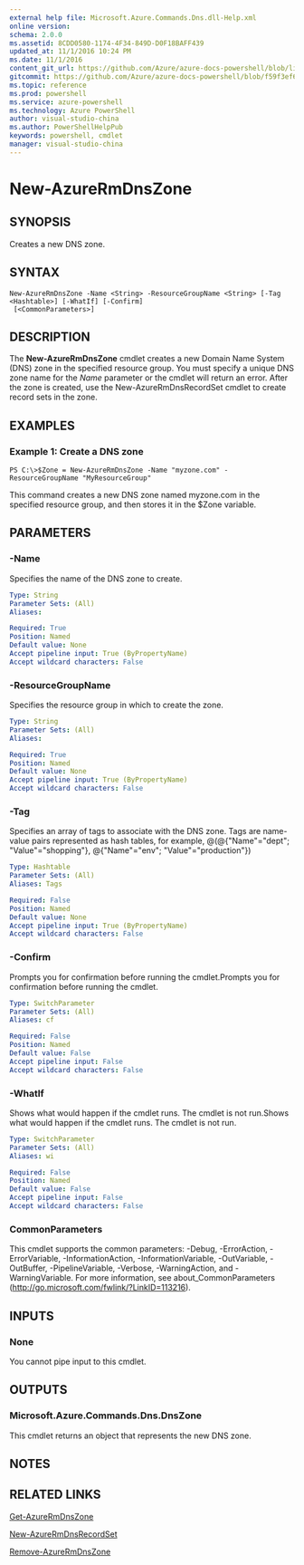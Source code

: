 ```yaml
---
external help file: Microsoft.Azure.Commands.Dns.dll-Help.xml
online version: 
schema: 2.0.0
ms.assetid: 8CDD0580-1174-4F34-849D-D0F18BAFF439
updated_at: 11/1/2016 10:24 PM
ms.date: 11/1/2016
content_git_url: https://github.com/Azure/azure-docs-powershell/blob/live/azureps-cmdlets-docs/ResourceManager/AzureRM.DNS/v2.2.0/New-AzureRmDnsZone.md
gitcommit: https://github.com/Azure/azure-docs-powershell/blob/f59f3ef60bc592383812213e69fd77ba950759ed/azureps-cmdlets-docs/ResourceManager/AzureRM.DNS/v2.2.0/New-AzureRmDnsZone.md
ms.topic: reference
ms.prod: powershell
ms.service: azure-powershell
ms.technology: Azure PowerShell
author: visual-studio-china
ms.author: PowerShellHelpPub
keywords: powershell, cmdlet
manager: visual-studio-china
---
```


# New-AzureRmDnsZone

## SYNOPSIS
Creates a new DNS zone.

## SYNTAX

```
New-AzureRmDnsZone -Name <String> -ResourceGroupName <String> [-Tag <Hashtable>] [-WhatIf] [-Confirm]
 [<CommonParameters>]
```

## DESCRIPTION
The **New-AzureRmDnsZone** cmdlet creates a new Domain Name System (DNS) zone in the specified resource group.
You must specify a unique DNS zone name for the *Name* parameter or the cmdlet will return an error.
After the zone is created, use the New-AzureRmDnsRecordSet cmdlet to create record sets in the zone.

## EXAMPLES

### Example 1: Create a DNS zone
```
PS C:\>$Zone = New-AzureRmDnsZone -Name "myzone.com" -ResourceGroupName "MyResourceGroup"
```

This command creates a new DNS zone named myzone.com in the specified resource group, and then stores it in the $Zone variable.

## PARAMETERS

### -Name
Specifies the name of the DNS zone to create.

```yaml
Type: String
Parameter Sets: (All)
Aliases: 

Required: True
Position: Named
Default value: None
Accept pipeline input: True (ByPropertyName)
Accept wildcard characters: False
```

### -ResourceGroupName
Specifies the resource group in which to create the zone.

```yaml
Type: String
Parameter Sets: (All)
Aliases: 

Required: True
Position: Named
Default value: None
Accept pipeline input: True (ByPropertyName)
Accept wildcard characters: False
```

### -Tag
Specifies an array of tags to associate with the DNS zone.
Tags are name-value pairs represented as hash tables, for example, @(@{"Name"="dept"; "Value"="shopping"}, @{"Name"="env"; "Value"="production"})

```yaml
Type: Hashtable
Parameter Sets: (All)
Aliases: Tags

Required: False
Position: Named
Default value: None
Accept pipeline input: True (ByPropertyName)
Accept wildcard characters: False
```

### -Confirm
Prompts you for confirmation before running the cmdlet.Prompts you for confirmation before running the cmdlet.

```yaml
Type: SwitchParameter
Parameter Sets: (All)
Aliases: cf

Required: False
Position: Named
Default value: False
Accept pipeline input: False
Accept wildcard characters: False
```

### -WhatIf
Shows what would happen if the cmdlet runs. The cmdlet is not run.Shows what would happen if the cmdlet runs. The cmdlet is not run.

```yaml
Type: SwitchParameter
Parameter Sets: (All)
Aliases: wi

Required: False
Position: Named
Default value: False
Accept pipeline input: False
Accept wildcard characters: False
```

### CommonParameters
This cmdlet supports the common parameters: -Debug, -ErrorAction, -ErrorVariable, -InformationAction, -InformationVariable, -OutVariable, -OutBuffer, -PipelineVariable, -Verbose, -WarningAction, and -WarningVariable. For more information, see about_CommonParameters (http://go.microsoft.com/fwlink/?LinkID=113216).

## INPUTS

### None
You cannot pipe input to this cmdlet.

## OUTPUTS

### Microsoft.Azure.Commands.Dns.DnsZone
This cmdlet returns an object that represents the new DNS zone.

## NOTES

## RELATED LINKS

[Get-AzureRmDnsZone](xref:ResourceManager/AzureRM.DNS/v2.2.0/Get-AzureRmDnsZone.md)

[New-AzureRmDnsRecordSet](xref:ResourceManager/AzureRM.DNS/v2.2.0/New-AzureRmDnsRecordSet.md)

[Remove-AzureRmDnsZone](xref:ResourceManager/AzureRM.DNS/v2.2.0/Remove-AzureRmDnsZone.md)


